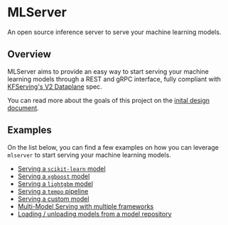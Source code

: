 # MLServer

An open source inference server to serve your machine learning models.

## Overview

MLServer aims to provide an easy way to start serving your machine learning
models through a REST and gRPC interface, fully compliant with [KFServing's V2
Dataplane](https://github.com/kubeflow/kfserving/blob/master/docs/predict-api/v2/required_api.md)
spec.

You can read more about the goals of this project on the [inital design
document](https://docs.google.com/document/d/1C2uf4SaAtwLTlBCciOhvdiKQ2Eay4U72VxAD4bXe7iU/edit?usp=sharing).

## Examples

On the list below, you can find a few examples on how you can leverage
`mlserver` to start serving your machine learning models.

- [Serving a `scikit-learn` model](./examples/sklearn/README.md)
- [Serving a `xgboost` model](./examples/xgboost/README.md)
- [Serving a `lightgbm` model](./examples/lightgbm/README.md)
- [Serving a `tempo` pipeline](./examples/tempo/README.md)
- [Serving a custom model](./examples/custom/README.md)
- [Multi-Model Serving with multiple frameworks](./examples/mms/README.md)
- [Loading / unloading models from a model repository](./examples/model-repository/README.md)
